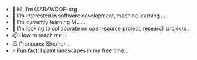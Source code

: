 - 👋 Hi, I’m @ARAWOOF-prg
- 👀 I’m interested in  software development, machine learning ...
- 🌱 I’m currently learning ML ...
- 💞️ I’m looking to collaborate on open-source project, research projects...
- 📫 How to reach me ...
- 😄 Pronouns: She/her...
- ⚡ Fun fact: I paint landscapes in my free time...

<!---
ARAWOOF-prg/ARAWOOF-prg is a ✨ special ✨ repository because its `README.md` (this file) appears on your GitHub profile.
You can click the Preview link to take a look at your changes.
--->
